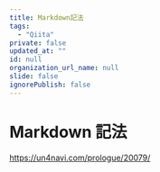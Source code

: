 ```yaml
---
title: Markdown記法
tags:
  - "Qiita"
private: false
updated_at: ""
id: null
organization_url_name: null
slide: false
ignorePublish: false
---
```


# Markdown 記法

https://un4navi.com/prologue/20079/
